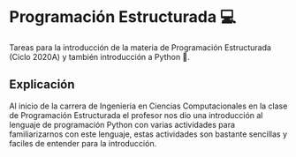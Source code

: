 # Programación Estructurada 💻

Tareas para la introducción de la materia de Programación Estructurada (Ciclo 2020A) y también introducción a Python 🐍.

## Explicación 

Al inicio de la carrera de Ingenieria en Ciencias Computacionales en la clase de Programación Estructurada el profesor nos
dio una introducción al lenguaje de programación Python con varias actividades para familiarizarnos con este lenguaje, estas
actividades son bastante sencillas y faciles de entender para la introducción.
